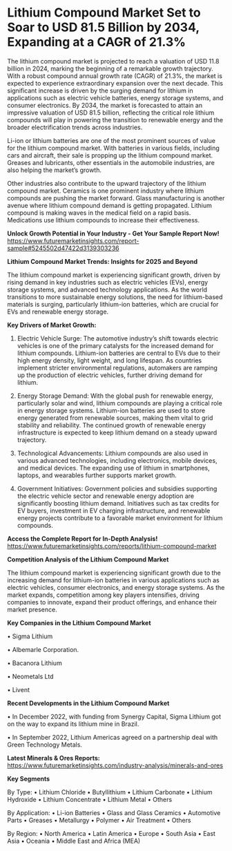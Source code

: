 # Lithium Compound Market Set to Soar to USD 81.5 Billion by 2034, Expanding at a CAGR of 21.3%


The lithium compound market is projected to reach a valuation of USD 11.8 billion in 2024, marking the beginning of a remarkable growth trajectory. With a robust compound annual growth rate (CAGR) of 21.3%, the market is expected to experience extraordinary expansion over the next decade. This significant increase is driven by the surging demand for lithium in applications such as electric vehicle batteries, energy storage systems, and consumer electronics. By 2034, the market is forecasted to attain an impressive valuation of USD 81.5 billion, reflecting the critical role lithium compounds will play in powering the transition to renewable energy and the broader electrification trends across industries.

Li-ion or lithium batteries are one of the most prominent sources of value for the lithium compound market. With batteries in various fields, including cars and aircraft, their sale is propping up the lithium compound market. Greases and lubricants, other essentials in the automobile industries, are also helping the market’s growth.

Other industries also contribute to the upward trajectory of the lithium compound market. Ceramics is one prominent industry where lithium compounds are pushing the market forward. Glass manufacturing is another avenue where lithium compound demand is getting propagated. Lithium compound is making waves in the medical field on a rapid basis. Medications use lithium compounds to increase their effectiveness.

**Unlock Growth Potential in Your Industry - Get Your Sample Report Now!** https://www.futuremarketinsights.com/report-sample#5245502d47422d3139303236

**Lithium Compound Market Trends: Insights for 2025 and Beyond**

The lithium compound market is experiencing significant growth, driven by rising demand in key industries such as electric vehicles (EVs), energy storage systems, and advanced technology applications. As the world transitions to more sustainable energy solutions, the need for lithium-based materials is surging, particularly lithium-ion batteries, which are crucial for EVs and renewable energy storage.

**Key Drivers of Market Growth:**

1.	Electric Vehicle Surge: The automotive industry’s shift towards electric vehicles is one of the primary catalysts for the increased demand for lithium compounds. Lithium-ion batteries are central to EVs due to their high energy density, light weight, and long lifespan. As countries implement stricter environmental regulations, automakers are ramping up the production of electric vehicles, further driving demand for lithium.

2.	Energy Storage Demand: With the global push for renewable energy, particularly solar and wind, lithium compounds are playing a critical role in energy storage systems. Lithium-ion batteries are used to store energy generated from renewable sources, making them vital to grid stability and reliability. The continued growth of renewable energy infrastructure is expected to keep lithium demand on a steady upward trajectory.

3.	Technological Advancements: Lithium compounds are also used in various advanced technologies, including electronics, mobile devices, and medical devices. The expanding use of lithium in smartphones, laptops, and wearables further supports market growth.

4.	Government Initiatives: Government policies and subsidies supporting the electric vehicle sector and renewable energy adoption are significantly boosting lithium demand. Initiatives such as tax credits for EV buyers, investment in EV charging infrastructure, and renewable energy projects contribute to a favorable market environment for lithium compounds.

**Access the Complete Report for In-Depth Analysis!** https://www.futuremarketinsights.com/reports/lithium-compound-market

**Competition Analysis of the Lithium Compound Market**

The lithium compound market is experiencing significant growth due to the increasing demand for lithium-ion batteries in various applications such as electric vehicles, consumer electronics, and energy storage systems. As the market expands, competition among key players intensifies, driving companies to innovate, expand their product offerings, and enhance their market presence. 

**Key Companies in the Lithium Compound Market**

•	Sigma Lithium

•	Albemarle Corporation.

•	Bacanora Lithium

•	Neometals Ltd

•	Livent

**Recent Developments in the Lithium Compound Market**

•	In December 2022, with funding from Synergy Capital, Sigma Lithium got on the way to expand its lithium mine in Brazil.

•	In September 2022, Lithium Americas agreed on a partnership deal with Green Technology Metals.

**Latest Minerals & Ores Reports:** https://www.futuremarketinsights.com/industry-analysis/minerals-and-ores

**Key Segments**

By Type:
•	Lithium Chloride
•	Butyllithium
•	Lithium Carbonate
•	Lithium Hydroxide
•	Lithium Concentrate
•	Lithium Metal
•	Others

By Application:
•	Li-ion Batteries
•	Glass and Glass Ceramics
•	Automotive Parts
•	Greases
•	Metallurgy
•	Polymer
•	Air Treatment
•	Others

By Region:
•	North America
•	Latin America
•	Europe
•	South Asia
•	East Asia
•	Oceania
•	Middle East and Africa (MEA)

